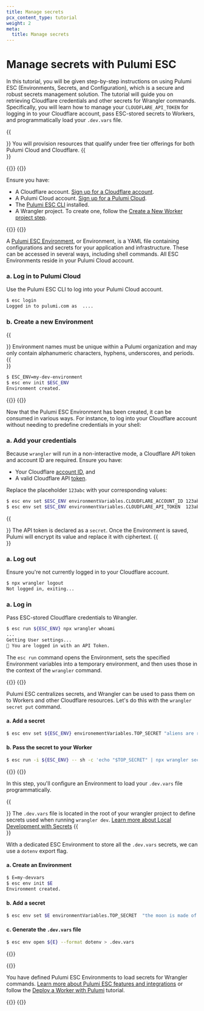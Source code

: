 ```yaml
---
title: Manage secrets
pcx_content_type: tutorial
weight: 2
meta:
  title: Manage secrets
---
```


# Manage secrets with Pulumi ESC

In this tutorial, you will be given step-by-step instructions on using Pulumi ESC (Environments, Secrets, and Configuration), which is a secure and robust secrets management solution. The tutorial will guide you on retrieving Cloudflare credentials and other secrets for Wrangler commands. Specifically, you will learn how to manage your `CLOUDFLARE_API_TOKEN` for logging in to your Cloudflare account, pass ESC-stored secrets to Workers, and programmatically load your `.dev.vars` file.

{{<Aside type="note">}}
You will provision resources that qualify under free tier offerings for both Pulumi Cloud and Cloudflare.
{{</Aside>}}

{{<tutorial>}}
{{<tutorial-prereqs>}}

Ensure you have:

* A Cloudflare account. [Sign up for a Cloudflare account](https://dash.cloudflare.com/sign-up/workers-and-pages).
* A Pulumi Cloud account. [Sign up for a Pulumi Cloud](https://app.pulumi.com/signup).
* The [Pulumi ESC CLI](https://www.pulumi.com/docs/install/esc/) installed.
* A Wrangler project. To create one, follow the [Create a New Worker project step](https://developers.cloudflare.com/workers/get-started/guide/#1-create-a-new-worker-project).

{{</tutorial-prereqs>}}
{{<tutorial-step title="Set up a new Environment">}}

A [Pulumi ESC Environment](https://www.pulumi.com/docs/esc/environments/), or Environment, is a YAML file containing configurations and secrets for your application and infrastructure. These can be accessed in several ways, including shell commands. All ESC Environments reside in your Pulumi Cloud account.

### a. Log in to Pulumi Cloud

Use the Pulumi ESC CLI to log into your Pulumi Cloud account.

```sh
$ esc login
Logged in to pulumi.com as  ....
```

### b. Create a new Environment

{{<Aside type="info">}}
Environment names must be unique within a Pulumi organization and may only contain alphanumeric characters, hyphens, underscores, and periods.
{{</Aside>}}

```sh
$ ESC_ENV=my-dev-environment
$ esc env init $ESC_ENV
Environment created.
```

{{</tutorial-step>}}
{{<tutorial-step title="Login to Cloudflare">}}

Now that the Pulumi ESC Environment has been created, it can be consumed in various ways. For instance, to log into your Cloudflare account without needing to predefine credentials in your shell:

### a. Add your credentials

Because `wrangler` will run in a non-interactive mode, a Cloudflare API token and account ID are required. Ensure you have:

* Your Cloudflare [account ID](/fundamentals/setup/find-account-and-zone-ids/), and
* A valid Cloudflare API [token](/fundamentals/api/get-started/create-token/).

Replace the placeholder `123abc` with your corresponding values:

```sh
$ esc env set $ESC_ENV environmentVariables.CLOUDFLARE_ACCOUNT_ID 123abc
$ esc env set $ESC_ENV environmentVariables.CLOUDFLARE_API_TOKEN  123abc --secret
```

{{<Aside type="note">}}
The API token is declared as a `secret`. Once the Environment is saved, Pulumi will encrypt its value and replace it with ciphertext.
{{</Aside>}}

### a. Log out

Ensure you're not currently logged in to your Cloudflare account.

```sh
$ npx wrangler logout
Not logged in, exiting...
```

### a. Log in

Pass ESC-stored Cloudflare credentials to Wrangler.

```sh
$ esc run ${ESC_ENV} npx wrangler whoami
...
Getting User settings...
👋 You are logged in with an API Token.
```

The `esc run` command opens the Environment, sets the specified Environment variables into a temporary environment, and then uses those in the context of the `wrangler` command.

{{</tutorial-step>}}
{{<tutorial-step title="Add Worker secrets">}}

Pulumi ESC centralizes secrets, and Wrangler can be used to pass them on to Workers and other Cloudflare resources. Let's do this with the `wrangler secret put` command.

#### a. Add a secret

```sh
$ esc env set ${ESC_ENV} environementVariables.TOP_SECRET "aliens are real" --secret
```

#### b. Pass the secret to your Worker

```sh
$ esc run -i ${ESC_ENV} -- sh -c 'echo "$TOP_SECRET" | npx wrangler secret put TOP_SECRET'
```

{{</tutorial-step>}}
{{<tutorial-step title="Load `.dev.vars`">}}

In this step, you'll configure an Environment to load your `.dev.vars` file programmatically.

{{<Aside type="info">}}
The `.dev.vars` file is located in the root of your wrangler project to define secrets used when running `wrangler dev`. [Learn more about Local Development with Secrets](https://developers.cloudflare.com/workers/configuration/secrets/#local-development-with-secrets)
{{</Aside>}}

With a dedicated ESC Environment to store all the `.dev.vars` secrets, we can use a `dotenv` export flag.

#### a. Create an Environment

```sh
$ E=my-devvars
$ esc env init $E
Environment created.
```

#### b. Add a secret

```sh
$ esc env set $E environmentVariables.TOP_SECRET  "the moon is made of cheese" --secret
```

#### c. Generate the `.dev.vars` file

```sh
$ esc env open ${E} --format dotenv > .dev.vars
```

{{</tutorial-step>}}

{{<tutorial-step title="Next steps">}}

You have defined Pulumi ESC Environments to load secrets for Wrangler commands. [Learn more about Pulumi ESC features and integrations](https://www.pulumi.com/docs/esc/) or follow the [Deploy a Worker with Pulumi](/pulumi/tutorial/hello-world/) tutorial.

{{</tutorial-step>}}
{{</tutorial>}}
